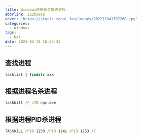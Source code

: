 ```yaml
---
title: Windows使用命令操作进程
abbrlink: 222b586e
cover: 'https://static.zahui.fan/images/202211041307268.jpg'
categories:
  - Windows
tags:
  - bat
date: 2021-03-15 18:33:33
---
```


## 查找进程

```bat
tasklist | findstr xxx
```

## 根据进程名杀进程

```bat
taskkill /F /IM npc.exe
```

## 根据进程PID杀进程

```bat
TASKKILL /PID 1230 /PID 1241 /PID 1253 /T
```
